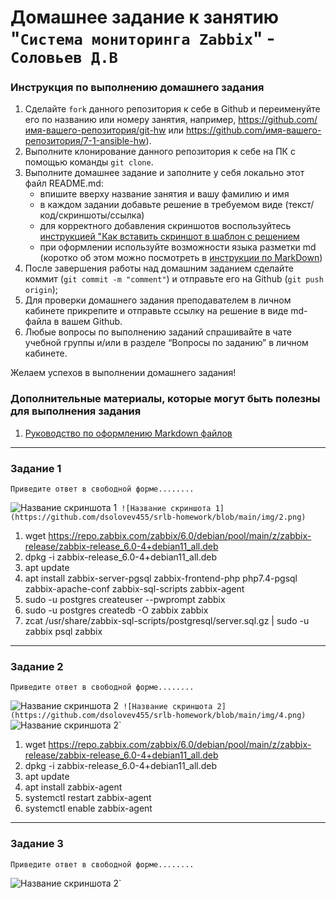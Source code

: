 # Домашнее задание к занятию "`Система мониторинга Zabbix`" - `Соловьев Д.В`


### Инструкция по выполнению домашнего задания

   1. Сделайте `fork` данного репозитория к себе в Github и переименуйте его по названию или номеру занятия, например, https://github.com/имя-вашего-репозитория/git-hw или  https://github.com/имя-вашего-репозитория/7-1-ansible-hw).
   2. Выполните клонирование данного репозитория к себе на ПК с помощью команды `git clone`.
   3. Выполните домашнее задание и заполните у себя локально этот файл README.md:
      - впишите вверху название занятия и вашу фамилию и имя
      - в каждом задании добавьте решение в требуемом виде (текст/код/скриншоты/ссылка)
      - для корректного добавления скриншотов воспользуйтесь [инструкцией "Как вставить скриншот в шаблон с решением](https://github.com/netology-code/sys-pattern-homework/blob/main/screen-instruction.md)
      - при оформлении используйте возможности языка разметки md (коротко об этом можно посмотреть в [инструкции  по MarkDown](https://github.com/netology-code/sys-pattern-homework/blob/main/md-instruction.md))
   4. После завершения работы над домашним заданием сделайте коммит (`git commit -m "comment"`) и отправьте его на Github (`git push origin`);
   5. Для проверки домашнего задания преподавателем в личном кабинете прикрепите и отправьте ссылку на решение в виде md-файла в вашем Github.
   6. Любые вопросы по выполнению заданий спрашивайте в чате учебной группы и/или в разделе “Вопросы по заданию” в личном кабинете.
   
Желаем успехов в выполнении домашнего задания!
   
### Дополнительные материалы, которые могут быть полезны для выполнения задания

1. [Руководство по оформлению Markdown файлов](https://gist.github.com/Jekins/2bf2d0638163f1294637#Code)

---

### Задание 1

`Приведите ответ в свободной форме........`

![Название скриншота 1](https://github.com/dsolovev455/srlb-homework/blob/main/img/1.png)`
![Название скриншота 1](https://github.com/dsolovev455/srlb-homework/blob/main/img/2.png)`

1. wget https://repo.zabbix.com/zabbix/6.0/debian/pool/main/z/zabbix-release/zabbix-release_6.0-4+debian11_all.deb
2. dpkg -i zabbix-release_6.0-4+debian11_all.deb
3. apt update
4. apt install zabbix-server-pgsql zabbix-frontend-php php7.4-pgsql zabbix-apache-conf zabbix-sql-scripts zabbix-agent
5. sudo -u postgres createuser --pwprompt zabbix
6. sudo -u postgres createdb -O zabbix zabbix
7. zcat /usr/share/zabbix-sql-scripts/postgresql/server.sql.gz | sudo -u zabbix psql zabbix


---

### Задание 2

`Приведите ответ в свободной форме........`

![Название скриншота 2](https://github.com/dsolovev455/srlb-homework/blob/main/img/3.png)`
![Название скриншота 2](https://github.com/dsolovev455/srlb-homework/blob/main/img/4.png)`
![Название скриншота 2](https://github.com/dsolovev455/srlb-homework/blob/main/img/5.png)`


1. wget https://repo.zabbix.com/zabbix/6.0/debian/pool/main/z/zabbix-release/zabbix-release_6.0-4+debian11_all.deb
2. dpkg -i zabbix-release_6.0-4+debian11_all.deb
3. apt update
4. apt install zabbix-agent
5. systemctl restart zabbix-agent
6. systemctl enable zabbix-agent



---

### Задание 3

`Приведите ответ в свободной форме........`

![Название скриншота 2](https://github.com/dsolovev455/srlb-homework/blob/main/img/6.png)`
